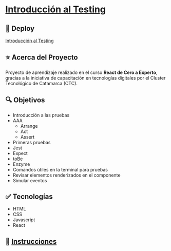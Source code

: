 # [Introducción al Testing](https://mdcarron-ctc-04-counterapp.netlify.app/)

## 🔻 Deploy

[Introducción al Testing](https://mdcarron-ctc-04-counterapp.netlify.app/)

## ⭐ Acerca del Proyecto

Proyecto de aprendizaje realizado en el curso **React de Cero a Experto**, gracias a la iniciativa de capacitación en tecnologías digitales por el Cluster Tecnológico de Catamarca (CTC).

## 🔍 Objetivos

- Introducción a las pruebas
- AAA
    - Arrange
    - Act
    - Assert
- Primeras pruebas
- Jest
- Expect
- toBe
- Enzyme
- Comandos útiles en la terminal para pruebas
- Revisar elementos renderizados en el componente
- Simular eventos

## ✅ Tecnologías

- HTML
- CSS
- Javascript
- React

## 💾 [Instrucciones](https://gist.github.com/mdCarron/363bb2f772f816354ca00daa1975c5db)
